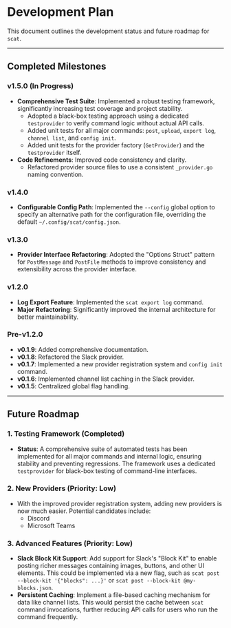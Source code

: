 
# Development Plan

This document outlines the development status and future roadmap for `scat`.

---

## Completed Milestones

### v1.5.0 (In Progress)

-   **Comprehensive Test Suite**: Implemented a robust testing framework, significantly increasing test coverage and project stability.
    -   Adopted a black-box testing approach using a dedicated `testprovider` to verify command logic without actual API calls.
    -   Added unit tests for all major commands: `post`, `upload`, `export log`, `channel list`, and `config init`.
    -   Added unit tests for the provider factory (`GetProvider`) and the `testprovider` itself.
-   **Code Refinements**: Improved code consistency and clarity.
    -   Refactored provider source files to use a consistent `_provider.go` naming convention.

### v1.4.0

-   **Configurable Config Path**: Implemented the `--config` global option to specify an alternative path for the configuration file, overriding the default `~/.config/scat/config.json`.

### v1.3.0

-   **Provider Interface Refactoring**: Adopted the "Options Struct" pattern for `PostMessage` and `PostFile` methods to improve consistency and extensibility across the provider interface.

### v1.2.0

-   **Log Export Feature**: Implemented the `scat export log` command.
-   **Major Refactoring**: Significantly improved the internal architecture for better maintainability.

### Pre-v1.2.0

-   **v0.1.9**: Added comprehensive documentation.
-   **v0.1.8**: Refactored the Slack provider.
-   **v0.1.7**: Implemented a new provider registration system and `config init` command.
-   **v0.1.6**: Implemented channel list caching in the Slack provider.
-   **v0.1.5**: Centralized global flag handling.

---

## Future Roadmap

### 1. Testing Framework (Completed)

-   **Status**: A comprehensive suite of automated tests has been implemented for all major commands and internal logic, ensuring stability and preventing regressions. The framework uses a dedicated `testprovider` for black-box testing of command-line interfaces.

### 2. New Providers (Priority: Low)

-   With the improved provider registration system, adding new providers is now much easier. Potential candidates include:
    -   Discord
    -   Microsoft Teams

### 3. Advanced Features (Priority: Low)

-   **Slack Block Kit Support**: Add support for Slack's "Block Kit" to enable posting richer messages containing images, buttons, and other UI elements. This could be implemented via a new flag, such as `scat post --block-kit '{"blocks": ...}'` or `scat post --block-kit @my-blocks.json`.
-   **Persistent Caching**: Implement a file-based caching mechanism for data like channel lists. This would persist the cache between `scat` command invocations, further reducing API calls for users who run the command frequently.
